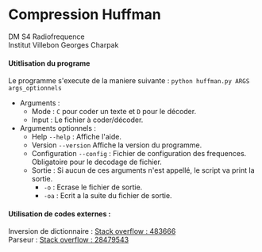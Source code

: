 # Compression Huffman
DM S4 Radiofrequence \
Institut Villebon Georges Charpak


#### Utitlisation du programe
Le programme s'execute de la maniere suivante : `python huffman.py ARGS args_optionnels`
* Arguments :
    * Mode : `C` pour coder un texte et `D` pour le décoder.
    * Input : Le fichier à coder/décoder.
* Arguments optionnels :
    * Help `--help` : Affiche l'aide.
    * Version `--version` Affiche la version du programme.
    * Configuration `--config` : Fichier de configuration des frequences.\
    Obligatoire pour le decodage de fichier.
    * Sortie : Si aucun de ces arguments n'est appellé, le script va print la sortie.
        * `-o` : Ecrase le fichier de sortie.
        * `-oa` : Ecrit a la suite du fichier de sortie.


#### Utilisation de codes externes :
Inversion de dictionnaire : [Stack overflow : 483666][483666] \
Parseur : [Stack overflow : 28479543][28479543]






[483666]: https://stackoverflow.com/questions/483666/python-reverse-invert-a-mapping
[28479543]: https://stackoverflow.com/questions/28479543/run-python-script-with-some-of-the-argument-that-are-optional